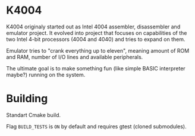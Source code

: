 # K4004
K4004 originaly started out as Intel 4004 assembler, disassembler and emulator project.
It evolved into project that focuses on capabilities of the two Intel 4-bit processors (4004 and 4040) and tries to expand on them.

Emulator tries to "crank everything up to eleven", meaning amount of ROM and RAM, number of I/O lines and available peripherals.

The ultimate goal is to make something fun (like simple BASIC interpreter maybe?) running on the system.

# Building
Standart Cmake build.

Flag `BUILD_TESTS` is `ON` by default and requires gtest (cloned submodules).
